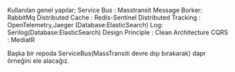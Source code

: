 Kullanılan genel yapılar;
Service Bus : Masstransit
Message Borker: RabbitMq
Distributed Cache : Redis-Sentinel
Distributed Tracking : OpenTelemetry,Jaeger (Database:ElasticSearch)
Log: Serilog(Database:ElasticSearch)
Design Principle : Clean Architecture
CQRS : MediatR

Başka bir repoda ServiceBus(MassTransiti devre dışı bırakarak) dapr örneğini ele alacağız.
